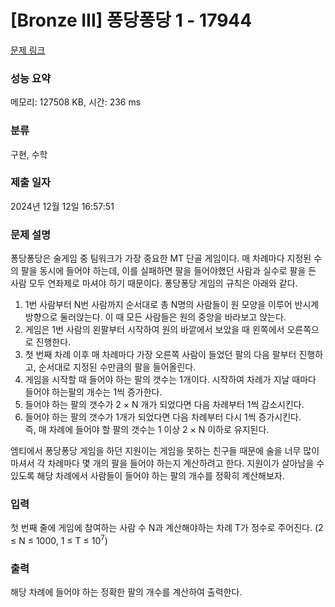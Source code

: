 # [Bronze III] 퐁당퐁당 1 - 17944 

[문제 링크](https://www.acmicpc.net/problem/17944) 

### 성능 요약

메모리: 127508 KB, 시간: 236 ms

### 분류

구현, 수학

### 제출 일자

2024년 12월 12일 16:57:51

### 문제 설명

<p>퐁당퐁당은 술게임 중 팀워크가 가장 중요한 MT 단골 게임이다. 매 차례마다 지정된 수의 팔을 동시에 들어야 하는데, 이를 실패하면 팔을 들어야했던 사람과 실수로 팔을 든 사람 모두 연좌제로 마셔야 하기 때문이다. 퐁당퐁당 게임의 규칙은 아래와 같다.</p>

<ol>
	<li>1번 사람부터 N번 사람까지 순서대로 총 N명의 사람들이 원 모양을 이루어 반시계방향으로 둘러앉는다. 이 때 모든 사람들은 원의 중앙을 바라보고 앉는다.</li>
	<li>게임은 1번 사람의 왼팔부터 시작하여 원의 바깥에서 보았을 때 왼쪽에서 오른쪽으로 진행한다. </li>
	<li>첫 번째 차례 이후 매 차례마다 가장 오른쪽 사람이 들었던 팔의 다음 팔부터 진행하고, 순서대로 지정된 수만큼의 팔을 들어올린다.</li>
	<li>게임을 시작할 때 들어야 하는 팔의 갯수는 1개이다. 시작하여 차례가 지날 때마다 들어야 하는팔의 개수는 1씩 증가한다.</li>
	<li>들어야 하는 팔의 갯수가 2 × N 개가 되었다면 다음 차례부터 1씩 감소시킨다.</li>
	<li>들어야 하는 팔의 갯수가 1개가 되었다면 다음 차례부터 다시 1씩 증가시킨다.<br>
	즉, 매 차례에 들어야 할 팔의 갯수는 1 이상 2 × N 이하로 유지된다.</li>
</ol>

<p>엠티에서 퐁당퐁당 게임을 하던 지원이는 게임을 못하는 친구들 때문에 술을 너무 많이 마셔서 각 차례마다 몇 개의 팔을 들어야 하는지 계산하려고 한다. 지원이가 살아남을 수 있도록 해당 차례에서 사람들이 들어야 하는 팔의 개수를 정확히 계산해보자.</p>

### 입력 

 <p>첫 번째 줄에 게임에 참여하는 사람 수 N과 계산해야하는 차례 T가 정수로 주어진다. (2 ≤ N ≤ 1000, 1 ≤ T ≤ 10<sup>7</sup>)</p>

### 출력 

 <p>해당 차례에 들어야 하는 정확한 팔의 개수를 계산하여 출력한다.</p>

